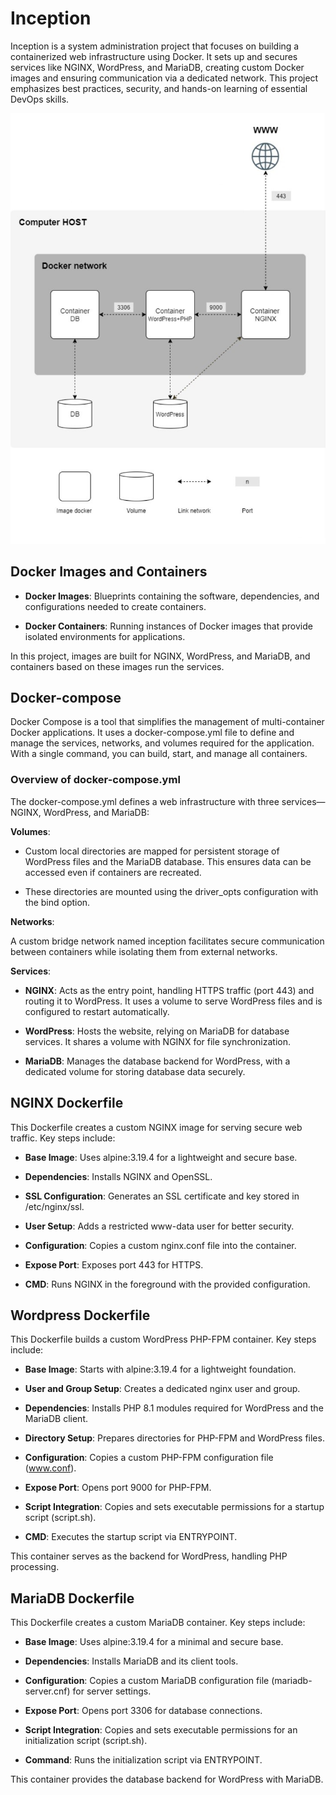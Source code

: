 # Inception

Inception is a system administration project that focuses on building a containerized web infrastructure using Docker. It sets up and secures services like NGINX, WordPress, and MariaDB, creating custom Docker images and ensuring communication via a dedicated network. This project emphasizes best practices, security, and hands-on learning of essential DevOps skills.

![inception map](/public/inception.jpg)

## Docker Images and Containers

- **Docker Images**: Blueprints containing the software, dependencies, and configurations needed to create containers.

- **Docker Containers**: Running instances of Docker images that provide isolated environments for applications.

In this project, images are built for NGINX, WordPress, and MariaDB, and containers based on these images run the services.

## Docker-compose

Docker Compose is a tool that simplifies the management of multi-container Docker applications. It uses a docker-compose.yml file to define and manage the services, networks, and volumes required for the application. With a single command, you can build, start, and manage all containers.

### Overview of docker-compose.yml

The docker-compose.yml defines a web infrastructure with three services—NGINX, WordPress, and MariaDB:

**Volumes**:

- Custom local directories are mapped for persistent storage of WordPress files and the MariaDB database. This ensures data can be accessed even if containers are recreated.

- These directories are mounted using the driver_opts configuration with the bind option.

**Networks**:

A custom bridge network named inception facilitates secure communication between containers while isolating them from external networks.

**Services**:

- **NGINX**: Acts as the entry point, handling HTTPS traffic (port 443) and routing it to WordPress. It uses a volume to serve WordPress files and is configured to restart automatically.

- **WordPress**: Hosts the website, relying on MariaDB for database services. It shares a volume with NGINX for file synchronization.

- **MariaDB**: Manages the database backend for WordPress, with a dedicated volume for storing database data securely.

## NGINX Dockerfile

This Dockerfile creates a custom NGINX image for serving secure web traffic. Key steps include:

- **Base Image**: Uses alpine:3.19.4 for a lightweight and secure base.
- **Dependencies**: Installs NGINX and OpenSSL.

- **SSL Configuration**: Generates an SSL certificate and key stored in /etc/nginx/ssl.

- **User Setup**: Adds a restricted www-data user for better security.

- **Configuration**: Copies a custom nginx.conf file into the container.

- **Expose Port**: Exposes port 443 for HTTPS.

- **CMD**: Runs NGINX in the foreground with the provided configuration.

## Wordpress Dockerfile

This Dockerfile builds a custom WordPress PHP-FPM container. Key steps include:

- **Base Image**: Starts with alpine:3.19.4 for a lightweight foundation.

- **User and Group Setup**: Creates a dedicated nginx user and group.

- **Dependencies**: Installs PHP 8.1 modules required for WordPress and the MariaDB client.

- **Directory Setup**: Prepares directories for PHP-FPM and WordPress files.

- **Configuration**: Copies a custom PHP-FPM configuration file (www.conf).

- **Expose Port**: Opens port 9000 for PHP-FPM.

- **Script Integration**: Copies and sets executable permissions for a startup script (script.sh).

- **CMD**: Executes the startup script via ENTRYPOINT.

This container serves as the backend for WordPress, handling PHP processing.

## MariaDB Dockerfile

This Dockerfile creates a custom MariaDB container. Key steps include:

- **Base Image**: Uses alpine:3.19.4 for a minimal and secure base.

- **Dependencies**: Installs MariaDB and its client tools.

- **Configuration**: Copies a custom MariaDB configuration file (mariadb-server.cnf) for server settings.

- **Expose Port**: Opens port 3306 for database connections.

- **Script Integration**: Copies and sets executable permissions for an initialization script (script.sh).

- **Command**: Runs the initialization script via ENTRYPOINT.

This container provides the database backend for WordPress with MariaDB.